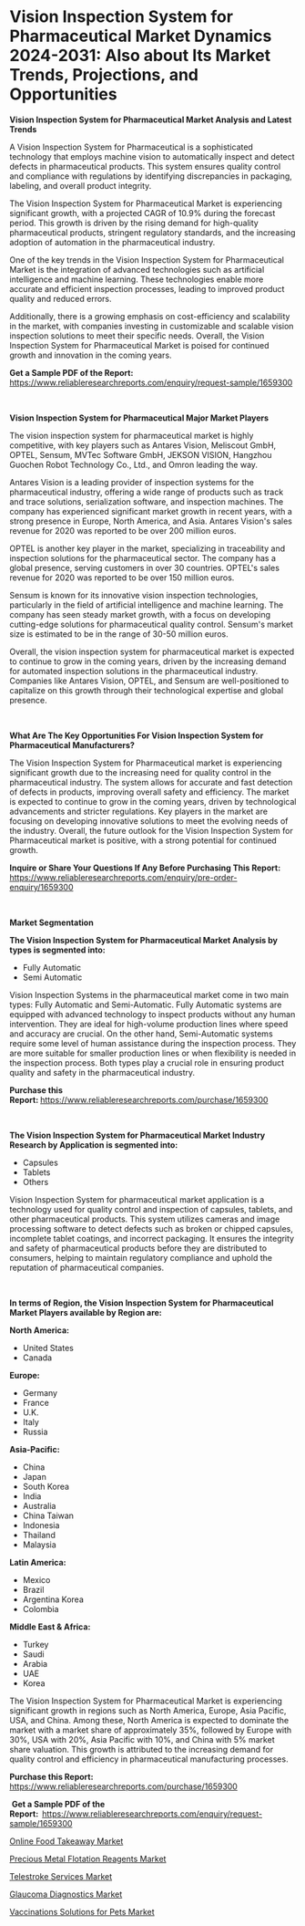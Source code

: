 <p><h1>Vision Inspection System for Pharmaceutical Market Dynamics 2024-2031: Also about Its Market Trends, Projections, and Opportunities</h1></p><p><strong>Vision Inspection System for Pharmaceutical Market Analysis and Latest Trends</strong></p>
<p><p>A Vision Inspection System for Pharmaceutical is a sophisticated technology that employs machine vision to automatically inspect and detect defects in pharmaceutical products. This system ensures quality control and compliance with regulations by identifying discrepancies in packaging, labeling, and overall product integrity.</p><p>The Vision Inspection System for Pharmaceutical Market is experiencing significant growth, with a projected CAGR of 10.9% during the forecast period. This growth is driven by the rising demand for high-quality pharmaceutical products, stringent regulatory standards, and the increasing adoption of automation in the pharmaceutical industry.</p><p>One of the key trends in the Vision Inspection System for Pharmaceutical Market is the integration of advanced technologies such as artificial intelligence and machine learning. These technologies enable more accurate and efficient inspection processes, leading to improved product quality and reduced errors.</p><p>Additionally, there is a growing emphasis on cost-efficiency and scalability in the market, with companies investing in customizable and scalable vision inspection solutions to meet their specific needs. Overall, the Vision Inspection System for Pharmaceutical Market is poised for continued growth and innovation in the coming years.</p></p>
<p><strong>Get a Sample PDF of the Report:&nbsp;</strong> <a href="https://www.reliableresearchreports.com/enquiry/request-sample/1659300">https://www.reliableresearchreports.com/enquiry/request-sample/1659300</a></p>
<p>&nbsp;</p>
<p><strong>Vision Inspection System for Pharmaceutical Major Market Players</strong></p>
<p><p>The vision inspection system for pharmaceutical market is highly competitive, with key players such as Antares Vision, Meliscout GmbH, OPTEL, Sensum, MVTec Software GmbH, JEKSON VISION, Hangzhou Guochen Robot Technology Co., Ltd., and Omron leading the way.</p><p>Antares Vision is a leading provider of inspection systems for the pharmaceutical industry, offering a wide range of products such as track and trace solutions, serialization software, and inspection machines. The company has experienced significant market growth in recent years, with a strong presence in Europe, North America, and Asia. Antares Vision's sales revenue for 2020 was reported to be over 200 million euros.</p><p>OPTEL is another key player in the market, specializing in traceability and inspection solutions for the pharmaceutical sector. The company has a global presence, serving customers in over 30 countries. OPTEL's sales revenue for 2020 was reported to be over 150 million euros.</p><p>Sensum is known for its innovative vision inspection technologies, particularly in the field of artificial intelligence and machine learning. The company has seen steady market growth, with a focus on developing cutting-edge solutions for pharmaceutical quality control. Sensum's market size is estimated to be in the range of 30-50 million euros.</p><p>Overall, the vision inspection system for pharmaceutical market is expected to continue to grow in the coming years, driven by the increasing demand for automated inspection solutions in the pharmaceutical industry. Companies like Antares Vision, OPTEL, and Sensum are well-positioned to capitalize on this growth through their technological expertise and global presence.</p></p>
<p>&nbsp;</p>
<p><strong>What Are The Key Opportunities For Vision Inspection System for Pharmaceutical Manufacturers?</strong></p>
<p><p>The Vision Inspection System for Pharmaceutical market is experiencing significant growth due to the increasing need for quality control in the pharmaceutical industry. The system allows for accurate and fast detection of defects in products, improving overall safety and efficiency. The market is expected to continue to grow in the coming years, driven by technological advancements and stricter regulations. Key players in the market are focusing on developing innovative solutions to meet the evolving needs of the industry. Overall, the future outlook for the Vision Inspection System for Pharmaceutical market is positive, with a strong potential for continued growth.</p></p>
<p><strong>Inquire or Share Your Questions If Any Before Purchasing This Report:</strong> <a href="https://www.reliableresearchreports.com/enquiry/pre-order-enquiry/1659300">https://www.reliableresearchreports.com/enquiry/pre-order-enquiry/1659300</a></p>
<p>&nbsp;</p>
<p><strong>Market Segmentation</strong></p>
<p><strong>The Vision Inspection System for Pharmaceutical Market Analysis by types is segmented into:</strong></p>
<p><ul><li>Fully Automatic</li><li>Semi Automatic</li></ul></p>
<p><p>Vision Inspection Systems in the pharmaceutical market come in two main types: Fully Automatic and Semi-Automatic. Fully Automatic systems are equipped with advanced technology to inspect products without any human intervention. They are ideal for high-volume production lines where speed and accuracy are crucial. On the other hand, Semi-Automatic systems require some level of human assistance during the inspection process. They are more suitable for smaller production lines or when flexibility is needed in the inspection process. Both types play a crucial role in ensuring product quality and safety in the pharmaceutical industry.</p></p>
<p><strong>Purchase this Report:&nbsp;</strong><a href="https://www.reliableresearchreports.com/purchase/1659300">https://www.reliableresearchreports.com/purchase/1659300</a></p>
<p>&nbsp;</p>
<p><strong>The Vision Inspection System for Pharmaceutical Market Industry Research by Application is segmented into:</strong></p>
<p><ul><li>Capsules</li><li>Tablets</li><li>Others</li></ul></p>
<p><p>Vision Inspection System for pharmaceutical market application is a technology used for quality control and inspection of capsules, tablets, and other pharmaceutical products. This system utilizes cameras and image processing software to detect defects such as broken or chipped capsules, incomplete tablet coatings, and incorrect packaging. It ensures the integrity and safety of pharmaceutical products before they are distributed to consumers, helping to maintain regulatory compliance and uphold the reputation of pharmaceutical companies.</p></p>
<p>&nbsp;</p>
<p><strong>In terms of Region, the Vision Inspection System for Pharmaceutical Market Players available by Region are:</strong></p>
<p>
    <p> <strong> North America: </strong>
        <ul>
            <li>United States</li>
            <li>Canada</li>
        </ul>
        </p> 
    <p> <strong> Europe: </strong>
        <ul>
            <li>Germany</li>
            <li>France</li>
            <li>U.K.</li>
            <li>Italy</li>
            <li>Russia</li>
        </ul>
        </p> 
    <p> <strong> Asia-Pacific: </strong>
        <ul>
            <li>China</li>
            <li>Japan</li>
            <li>South Korea</li>
            <li>India</li>
            <li>Australia</li>
            <li>China Taiwan</li>
            <li>Indonesia</li>
            <li>Thailand</li>
            <li>Malaysia</li>
        </ul>
        </p> 
    <p> <strong> Latin America: </strong>
        <ul>
            <li>Mexico</li>
            <li>Brazil</li>
            <li>Argentina Korea</li>
            <li>Colombia</li>
        </ul>
        </p> 
    <p> <strong> Middle East & Africa: </strong>
        <ul>
            <li>Turkey</li>
            <li>Saudi</li>
            <li>Arabia</li>
            <li>UAE</li>
            <li>Korea</li>
        </ul>
    </p>
    </p>
<p><p>The Vision Inspection System for Pharmaceutical Market is experiencing significant growth in regions such as North America, Europe, Asia Pacific, USA, and China. Among these, North America is expected to dominate the market with a market share of approximately 35%, followed by Europe with 30%, USA with 20%, Asia Pacific with 10%, and China with 5% market share valuation. This growth is attributed to the increasing demand for quality control and efficiency in pharmaceutical manufacturing processes.</p></p>
<p><strong>Purchase this Report: </strong><a href="https://www.reliableresearchreports.com/purchase/1659300">https://www.reliableresearchreports.com/purchase/1659300</a></p>
<p>&nbsp;<strong>Get a Sample PDF of the Report:&nbsp;&nbsp;</strong><a href="https://www.reliableresearchreports.com/enquiry/request-sample/1659300">https://www.reliableresearchreports.com/enquiry/request-sample/1659300</a></p>
<p><strong></strong></p>
<p><p><a href="https://medium.com/@shirleygreene26/online-food-takeaway-market-report-reveals-the-latest-trends-and-growth-opportunities-of-this-f20fbe62b2b8">Online Food Takeaway Market</a></p><p><a href="https://github.com/WillieWoodard/Market-Research-Report-List-3/blob/main/precious-metal-flotation-reagents-market.md">Precious Metal Flotation Reagents Market</a></p><p><a href="https://medium.com/@emilyarnold76/telestroke-services-market-trends-forecast-and-competitive-analysis-to-2031-515d89b76274">Telestroke Services Market</a></p><p><a href="https://medium.com/@emilyarnold76/glaucoma-diagnostics-market-the-key-to-successful-business-strategy-forecast-till-2031-e66b55946999">Glaucoma Diagnostics Market</a></p><p><a href="https://github.com/Sarissaschmalingtr6fz2739/Market-Research-Report-List-1/blob/main/vaccinations-solutions-for-pets-market.md">Vaccinations Solutions for Pets Market</a></p></p>